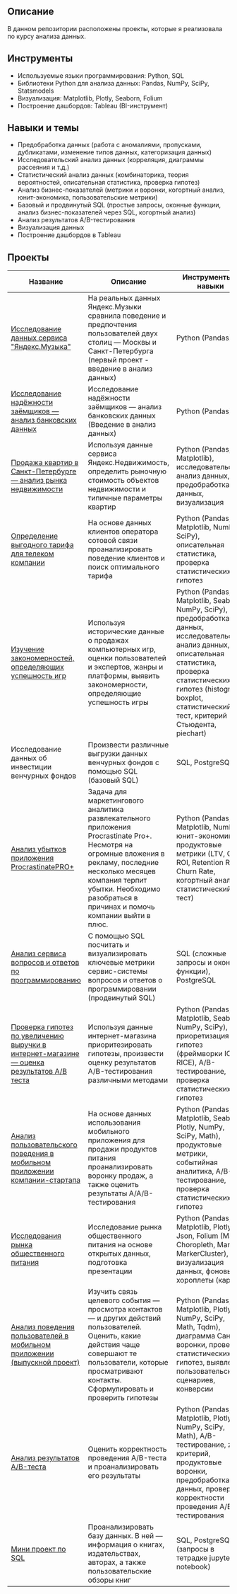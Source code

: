 
## Описание
В данном репозитории расположены проекты, которые я реализовала по курсу анализа данных.

## Инструменты
- Используемые языки программирования: Python, SQL
- Библиотеки Python для анализа данных: Pandas, NumPy, SciPy, Statsmodels
- Визуализация: Matplotlib, Plotly, Seaborn, Folium
- Построение дашбордов: Tableau (BI-инструмент)
  
## Навыки и темы
- Предобработка данных (работа с аномалиями, пропусками, дубликатами, изменение типов данных, категоризация данных)
- Исследовательский анализ данных (корреляция, диаграммы рассеяния и т.д.)
- Статистический анализ данных (комбинаторика, теория вероятностей, описательная статистика, проверка гипотез)
- Анализ бизнес-показателей (метрики и воронки, когортный анализ, юнит-экономика, пользовательские метрики)
- Базовый и продвинутый SQL (простые запросы, оконные функции, анализ бизнес-показателей через SQL, когортный анализ)
- Анализ результатов A/B-тестирования
- Визуализация данных
- Построение дашбордов в Tableau

## Проекты
|  Название   |   Описание  | Инструменты и навыки| Статус |
| ----------- | ----------- | ----------- | ----------- |
| [Исследование данных сервиса "Яндекс.Музыка"](https://nbviewer.org/github/mariasaveleva/study-projects/blob/f92bf4a4a7f4104f5e3234fefa4ae07ccd5dfb9f/project%20python%20%28start%20of%20course%29/Исследование%20Яндекс%20Музыка.ipynb)  | На реальных данных Яндекс.Музыки сравнила поведение и предпочтения пользователей двух столиц — Москвы и Санкт-Петербурга (первый проект - введение в анализ данных)  | Python (Pandas)    | Завершен |
|[Исследование надёжности заёмщиков — анализ банковских данных](https://nbviewer.org/github/mariasaveleva/study-projects/blob/665d61c76470c173cd08aced4ecea6ae236ca4c1/project%20bank%20data/Исследование%20надежности%20заемщиков.ipynb)   | Исследование надёжности заёмщиков — анализ банковских данных  (Введение в анализ данных) | Python (Pandas)  | Завершен |
|[Продажа квартир в Санкт-Петербурге — анализ рынка недвижимости](https://nbviewer.org/github/mariasaveleva/study-projects/blob/4ae6ad44040f486bbc0ca781827fee93e26f4f4f/real%20estate%20market%20project/Исследование%20объявлений%20о%20продаже%20квартир.ipynb) | Используя данные сервиса Яндекс.Недвижимость, определить рыночную стоимость объектов недвижимости и типичные параметры квартир  | Python (Pandas, Matplotlib), исследовательский анализ данных, предобработка данных, визуализация| Завершен |
|[Определение выгодного тарифа для телеком компании](https://nbviewer.org/github/mariasaveleva/study-projects/blob/8d1b6737cfbd2cb9337c73ece5f7b2236db5d98d/telecom%20project/Анализ%20тарифов%20для%20телеком%20компании.ipynb)  | На основе данных клиентов оператора сотовой связи проанализировать поведение клиентов и поиск оптимального тарифа  | Python (Pandas, Matplotlib, NumPy, SciPy), описательная статистика, проверка статистических гипотез  | Завершен |
|[Изучение закономерностей, определяющих успешность игр](https://nbviewer.org/github/mariasaveleva/study-projects/blob/07f09ec9312468d92469a2df1ff841b1eb755150/project%20games/Исследование%20о%20компьютерных%20играх.ipynb)   | Используя исторические данные о продажах компьютерных игр, оценки пользователей и экспертов, жанры и платформы, выявить закономерности, определяющие успешность игры   | Python (Pandas, Matplotlib, Seaborn, NumPy, SciPy), предобработка данных, исследовательский анализ данных, описательная статистика, проверка статистических гипотез  (histogram, boxplot, статистический тест, критерий Стьюдента, piechart) | Завершен |
|Исследование данных об инвестиции венчурных фондов  | Произвести различные выгрузки данных венчурных фондов с помощью SQL (базовый SQL) | SQL, PostgreSQL  | На доработке |
|[Анализ убытков приложения ProcrastinatePRO+](https://nbviewer.org/github/mariasaveleva/study-projects/blob/85ae84b2f07fc07c7592c6c6e6837f47c80515a5/project%20marketing%20analytics/Маркетинговое%20исследование.ipynb)  | Задача для маркетингового аналитика развлекательного приложения Procrastinate Pro+. Несмотря на огромные вложения в рекламу, последние несколько месяцев компания терпит убытки. Необходимо разобраться в причинах и помочь компании выйти в плюс. | Python (Pandas, Matplotlib, NumPy), юнит-экономика, продуктовые метрики (LTV, CAC, ROI, Retention Rate, Churn Rate, когортный анализ, статистический тест) | Завершен |
|[Анализ сервиса вопросов и ответов по программированию](https://nbviewer.org/github/mariasaveleva/study-projects/blob/5003781b9731180a7469e69ddc1e65d01bfdaff5/project%20advanced%20SQL/SQL%20advanced.ipynb) | С помощью SQL посчитать и визуализировать ключевые метрики сервис-системы вопросов и ответов о программировании (продвинутый SQL)| SQL (сложные запросы и оконные функции), PostgreSQL | Завершен |
|[Проверка гипотез по увеличению выручки в интернет-магазине — оценка результатов A/B теста](https://nbviewer.org/github/mariasaveleva/study-projects/blob/98a7d0439df2f4e883fa4884c3711acb530d08c6/AB-test%20%28first%20one%29/Анализ%20AB-теста.ipynb)  | Используя данные интернет-магазина приоритезировать гипотезы, произвести оценку результатов A/B-тестирования различными методами  | Python (Pandas, Matplotlib, Seaborn, NumPy, SciPy), приоретизация гипотез (фреймворки ICE и RICE), A/B-тестирование, проверка статистических гипотез| Завершен |
|[Анализ пользовательского поведения в мобильном приложении компании-стартапа](https://nbviewer.org/github/mariasaveleva/study-projects/blob/d9f1673fc01718e255703c2ca3d8e7fa23063a27/project%20event%20analytics/Событийная%20аналитика%20%28анализ%20AAB-эксперимента%29.ipynb)  | На основе данных использования мобильного приложения для продажи продуктов питания проанализировать воронку продаж, а также оценить результаты A/A/B-тестирования   | Python (Pandas, Matplotlib, Seaborn, Plotly, NumPy, SciPy, Math), продуктовые метрики, событийная аналитика, A/B-тестирование, проверка статистических гипотез | Завершен |
|[Исследования рынка общественного питания](https://nbviewer.org/github/mariasaveleva/study-projects/blob/e89e290fcbcb412a01486cd9e7e4b8af332dba38/project%20Moscow%20food%20places/Анализ%20рынка%20общественного%20питания%20Москвы.ipynb) | Исследование рынка общественного питания на основе открытых данных, подготовка презентации  | Python (Pandas, Matplotlib, Plotly, Json, Folium (Map, Choropleth, Marker, MarkerCluster), визуализация данных, фоновые хороплеты (карты)  | Завершен |
| [Анализ поведения пользователей в мобильном приложении (выпускной проект)](https://nbviewer.org/github/mariasaveleva/study-projects/blob/e839515657c23a5d846f661c85445ac8ddad761a/project%20user%20behavior/Анализ%20поведения%20пользователей%20мобильного%20приложения.ipynb)    | Изучить связь целевого события — просмотра контактов — и других действий пользователей. Оценить, какие действия чаще совершают те пользователи, которые просматривают контакты. Сформулировать и проверить гипотезы  | Python (Pandas, Matplotlib, Plotly, NumPy, SciPy, Math, Tqdm), диаграмма Санкея, воронки, проверка статистических гипотез, выявление пользовательских сценариев, конверсии  | Завершен |
|[Анализ результатов A/B-теста](https://nbviewer.org/github/mariasaveleva/study-projects/blob/f1298f49ad67fdfc409059790aec72f2b265c6c6/AB-test%20%28second%20one%29/Анализ%20результатов%20AB-теста.ipynb) |  Оценить корректность проведения A/B-теста и проанализировать его результаты | Python (Pandas, Matplotlib, Plotly, NumPy, SciPy, Math), A/B-тестирование, z-критерий, продуктовые воронки, предобработка данных, проверка корректности проведения A/B-тестирования | Завершен |
|[Мини проект по SQL](https://nbviewer.org/github/mariasaveleva/study-projects/blob/074510caa2d1110917885f8bb979071ffe7c7e60/project%20SQL/Мини%20проект%20по%20SQL.ipynb) | Проанализировать базу данных. В ней — информация о книгах, издательствах, авторах, а также пользовательские обзоры книг | SQL, PostgreSQL (запросы в тетрадке jupyter notebook)  | Завершен |

















